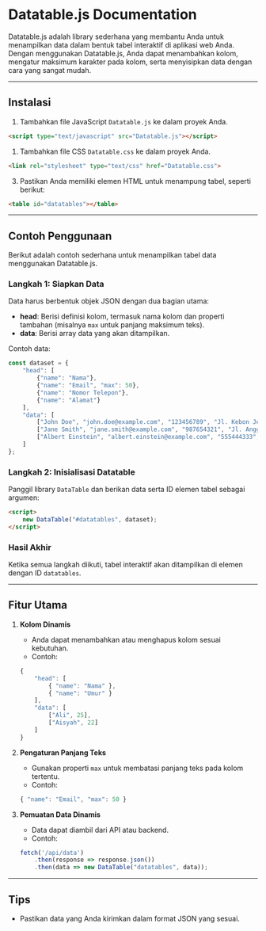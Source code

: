# Datatable.js Documentation

Datatable.js adalah library sederhana yang membantu Anda untuk menampilkan data dalam bentuk tabel interaktif di aplikasi web Anda. Dengan menggunakan Datatable.js, Anda dapat menambahkan kolom, mengatur maksimum karakter pada kolom, serta menyisipkan data dengan cara yang sangat mudah.

---

## Instalasi

1. Tambahkan file JavaScript `Datatable.js` ke dalam proyek Anda.

```html
<script type="text/javascript" src="Datatable.js"></script>
```

1. Tambahkan file CSS `Datatable.css` ke dalam proyek Anda.

```html
<link rel="stylesheet" type="text/css" href="Datatable.css">
```

3. Pastikan Anda memiliki elemen HTML untuk menampung tabel, seperti berikut:

```html
<table id="datatables"></table>
```

---

## Contoh Penggunaan

Berikut adalah contoh sederhana untuk menampilkan tabel data menggunakan Datatable.js.

### Langkah 1: Siapkan Data
Data harus berbentuk objek JSON dengan dua bagian utama:
- **head**: Berisi definisi kolom, termasuk nama kolom dan properti tambahan (misalnya `max` untuk panjang maksimum teks).
- **data**: Berisi array data yang akan ditampilkan.

Contoh data:

```javascript
const dataset = {
    "head": [
        {"name": "Nama"},
        {"name": "Email", "max": 50},
        {"name": "Nomor Telepon"},
        {"name": "Alamat"}
    ],
    "data": [
        ["John Doe", "john.doe@example.com", "123456789", "Jl. Kebon Jeruk 1"],
        ["Jane Smith", "jane.smith@example.com", "987654321", "Jl. Anggrek 2"],
        ["Albert Einstein", "albert.einstein@example.com", "555444333", "Jl. Melati 3"]
    ]
};
```

### Langkah 2: Inisialisasi Datatable
Panggil library `DataTable` dan berikan data serta ID elemen tabel sebagai argumen:

```html
<script>
    new DataTable("#datatables", dataset);
</script>
```

### Hasil Akhir
Ketika semua langkah diikuti, tabel interaktif akan ditampilkan di elemen dengan ID `datatables`.

---

## Fitur Utama

1. **Kolom Dinamis**
   - Anda dapat menambahkan atau menghapus kolom sesuai kebutuhan.
   - Contoh:

   ```javascript
   {
       "head": [
           { "name": "Nama" },
           { "name": "Umur" }
       ],
       "data": [
           ["Ali", 25],
           ["Aisyah", 22]
       ]
   }
   ```

2. **Pengaturan Panjang Teks**
   - Gunakan properti `max` untuk membatasi panjang teks pada kolom tertentu.
   - Contoh:

   ```javascript
   { "name": "Email", "max": 50 }
   ```

3. **Pemuatan Data Dinamis**
   - Data dapat diambil dari API atau backend.
   - Contoh:

   ```javascript
   fetch('/api/data')
       .then(response => response.json())
       .then(data => new DataTable("datatables", data));
   ```

---

## Tips

- Pastikan data yang Anda kirimkan dalam format JSON yang sesuai.
